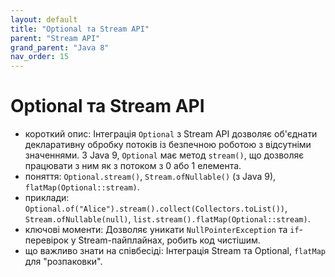 ```yaml
---
layout: default
title: "Optional та Stream API"
parent: "Stream API"
grand_parent: "Java 8"
nav_order: 15
---
```


# Optional та Stream API

*   короткий опис: Інтеграція `Optional` з Stream API дозволяє об'єднати декларативну обробку потоків із безпечною роботою з відсутніми значеннями. З Java 9, `Optional` має метод `stream()`, що дозволяє працювати з ним як з потоком з 0 або 1 елемента.
*   поняття: `Optional.stream()`, `Stream.ofNullable()` (з Java 9), `flatMap(Optional::stream)`.
*   приклади: `Optional.of("Alice").stream().collect(Collectors.toList())`, `Stream.ofNullable(null)`, `list.stream().flatMap(Optional::stream)`.
*   ключові моменти: Дозволяє уникати `NullPointerException` та `if`-перевірок у Stream-пайплайнах, робить код чистішим.
*   що важливо знати на співбесіді: Інтеграція Stream та Optional, `flatMap` для "розпаковки".
